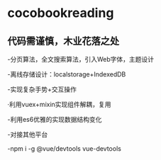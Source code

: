# cocobookreading

## 代码需谨慎，木业花落之处

-分页算法，全文搜索算法，引入Web字体，主题设计

-离线存储设计：localstorage+IndexedDB

-实现复杂手势+交互操作

·利用vuex+mixin实现组件解耦，复用

-利用es6优雅的实现数据结构变化

-对接其他平台

-npm i -g @vue/devtools
vue-devtools
